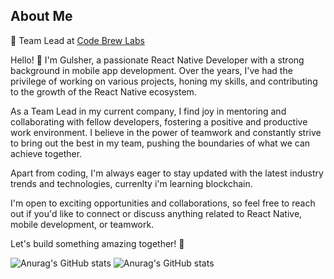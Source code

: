 ## About Me

💼 Team Lead at [Code Brew Labs]([URL](https://www.code-brew.com/))

Hello! 👋 I'm Gulsher, a passionate React Native Developer with a strong background in mobile app development. Over the years, I've had the privilege of working on various projects, honing my skills, and contributing to the growth of the React Native ecosystem.

As a Team Lead in my current company, I find joy in mentoring and collaborating with fellow developers, fostering a positive and productive work environment. I believe in the power of teamwork and constantly strive to bring out the best in my team, pushing the boundaries of what we can achieve together.

Apart from coding, I'm always eager to stay updated with the latest industry trends and technologies, currenlty i'm learning blockchain.

I'm open to exciting opportunities and collaborations, so feel free to reach out if you'd like to connect or discuss anything related to React Native, mobile development, or teamwork.

Let's build something amazing together! 🚀

<!--
**gulsher7/gulsher7** is a ✨ _special_ ✨ repository because its `README.md` (this file) appears on your GitHub profile.

Here are some ideas to get you started:

- 🔭 I’m currently working on ...
- 🌱 I’m currently learning ...
- 👯 I’m looking to collaborate on ...
- 🤔 I’m looking for help with ...
- 💬 Ask me about ...
- 📫 How to reach me: ...
- 😄 Pronouns: ...
- ⚡ Fun fact: ...
-->

![Anurag's GitHub stats](https://github-readme-stats.vercel.app/api?username=gulsher7&show_icons=true&theme=tokyonight) ![Anurag's GitHub stats](https://github-readme-stats.vercel.app/api/top-langs?username=gulsher7&show_icons=true&theme=tokyonight)
